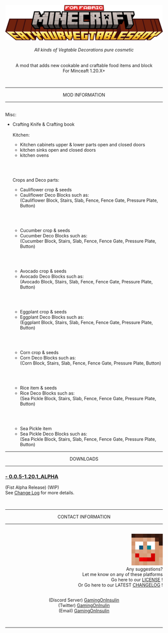 
<div align="center">
  <img src="source/img/banner/minecraft_eatyourvegtablesboy.png" alt="Mod Banner Image"> 
  <h6>All kinds of Vegtable Decorations pure cosmetic</h6>  
  <p>A mod that adds new cookable and craftable food items and block <br>
  For Minceaft 1.20.X+</p>
  
</div>

<br>

<div align="center">
  <hr>
  MOD INFORMATION
  <hr>
</div>

<br>

<div align="left">
  Misc: 
  <br>
  
- Crafting Knife & Crafting book
  <br><br>
  Kitchen:
  <br>
  
  - Kitchen cabinets upper & lower parts open and closed doors
  - kitchen sinks open and closed doors
  - kitchen ovens
    
  <br><br>
  
  Crops and Deco parts:
  <br>
  
  - Cauliflower crop & seeds<br>
  - Cauliflower Deco Blocks such as:<br> 
  (Cauliflower Block, Stairs, Slab, Fence, Fence Gate, Pressure Plate, Button)

  <br><br>
  
  - Cucumber crop & seeds<br>
  - Cucumber Deco Blocks such as:<br> 
  (Cucumber Block, Stairs, Slab, Fence, Fence Gate, Pressure Plate, Button)

  <br><br>
  
  - Avocado crop & seeds<br>
  - Avocado Deco Blocks such as:<br> 
  (Avocado Block, Stairs, Slab, Fence, Fence Gate, Pressure Plate, Button)

  <br><br>
  
  - Eggplant crop & seeds<br>
  - Eggplant Deco Blocks such as:<br> 
  (Eggplant Block, Stairs, Slab, Fence, Fence Gate, Pressure Plate, Button)

  <br><br>
  
  - Corn crop & seeds<br>
  - Corn Deco Blocks such as:<br>
  (Corn Block, Stairs, Slab, Fence, Fence Gate, Pressure Plate, Button)

  <br><br>
  
  - Rice item & seeds<br>
  - Rice Deco Blocks such as:<br>
  (Sea Pickle Block, Stairs, Slab, Fence, Fence Gate, Pressure Plate, Button)

  <br><br>
  
  - Sea Pickle item<br>
  - Sea Pickle Deco Blocks such as:<br>
  (Sea Pickle Block, Stairs, Slab, Fence, Fence Gate, Pressure Plate, Button)
</div>
<div align="center">
  <hr>
  DOWNLOADS
  <hr>
</div>


<div align="left">
<!-- download item start -->
  <h3><a href="https://">- 0.0.5-1.20.1_ALPHA</a></h3>
  <p>
    (Fist Alpha Release)  (WIP)<br>
    See <a href="source/changelog/Changelog-0.0.5-1.20.1_ALPHA.md">Change Log</a> for more details.
  </p>
<!-- download item  end -->

</div>
<br>

<div align="center">
  <hr>
  CONTACT INFORMATION
  <hr>
</div>

<br>

<div align="right">
 <img src="source/img/profile/profile_icon.png" alt="Mod Icon" width="100" hight="100"/> <br>
  Any suggestions? <br>
  Let me know on any of these platforms <br>
  Go here to our <a href="LICENSE.md">LICENSE</a> ! <br>
  Or Go here to our LATEST <a href="source/changelog/Changelog-0.0.5-1.20.1_ALPHA.md">CHANGELOG</a> !
  <br><br>
  <p align="center">
    (Discord Server) <a href="https://discord.gg/n832bVJ">GamingOnInsulin</a> <br>
    (Twitter) <a href="https://twitter.com/GamingOnInsulin">GamingOnInulin</a> <br>
    (Email) <a href="mailto:`gamingoninsulin@gmail.com">GamingOnInsulin</a>
  </p>
</div>
<br>
<hr>

